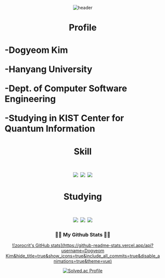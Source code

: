 <div align=center>

![header](https://capsule-render.vercel.app/api?type=waving&color=gradient&height=300&section=header&text=Dogyeom's%20github&fontSize=90)

<h1> Profile <h1>
  <p align = "left"> -Dogyeom Kim </p>
  <p align = "left"> -Hanyang University </p>
  <p align = "left"> -Dept. of Computer Software Engineering </p>
  <p align = "left"> -Studying in KIST Center for Quantum Information </p>

<h1> Skill <h1>
<img src="https://img.shields.io/badge/Python-3776AB?style=for-the-badge&logo=Python&logoColor=white">
<img src="https://img.shields.io/badge/C++-00599C?style=for-the-badge&logo=C%2B%2B&logoColor=white">
<img src="https://img.shields.io/badge/java-FC4C02?style=for-the-badge&logo=java&logoColor=white">

<h1> Studying <h1>
<img src="https://img.shields.io/badge/JavaScript-F7DF1E?style=for-the-badge&logo=JavaScript&logoColor=white">
<img src="https://img.shields.io/badge/Qiskit-6929C4?style=for-the-badge&logo=Qiskit&logoColor=white">
<img src="https://img.shields.io/badge/Jupyter-F37626?style=for-the-badge&logo=Jupyter&logoColor=white">

<h3 align="center">👩‍💻 My Github Stats 👩‍💻</h3>
<div align="center">

[![zorocrit's GitHub stats](https://github-readme-stats.vercel.app/api?username=Dogyeom Kim&hide_title=true&show_icons=true&include_all_commits=true&disable_animations=true&theme=vue)](https://github.com/zorocrit/github-readme-stats)
</div>

[![Solved.ac Profile](http://mazassumnida.wtf/api/generate_badge?boj=zorocrit)](https://solved.ac/zorocrit)<br/>
</div>

